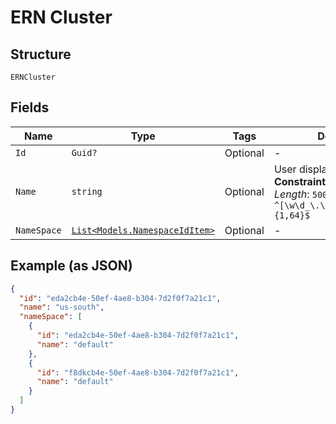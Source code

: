 
# ERN Cluster

## Structure

`ERNCluster`

## Fields

| Name | Type | Tags | Description |
|  --- | --- | --- | --- |
| `Id` | `Guid?` | Optional | - |
| `Name` | `string` | Optional | User display name.<br>**Constraints**: *Maximum Length*: `500`, *Pattern*: `^[\w\d_\.\#\$\%\|^\&\*\@\!\-]{1,64}$` |
| `NameSpace` | [`List<Models.NamespaceIdItem>`](../../doc/models/namespace-id-item.md) | Optional | - |

## Example (as JSON)

```json
{
  "id": "eda2cb4e-50ef-4ae8-b304-7d2f0f7a21c1",
  "name": "us-south",
  "nameSpace": [
    {
      "id": "eda2cb4e-50ef-4ae8-b304-7d2f0f7a21c1",
      "name": "default"
    },
    {
      "id": "f8dkcb4e-50ef-4ae8-b304-7d2f0f7a21c1",
      "name": "default"
    }
  ]
}
```

